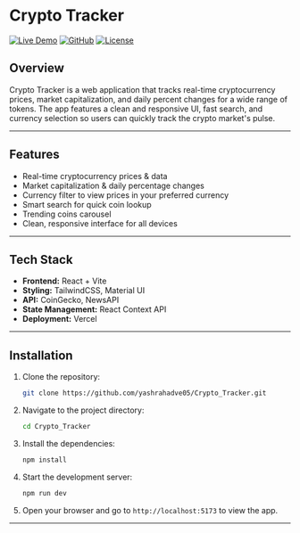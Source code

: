 # Crypto Tracker

[![Live Demo](https://img.shields.io/badge/View-Live-blue?logo=vercel)](https://crypto-tracker-alpha-bay.vercel.app/)
[![GitHub](https://img.shields.io/badge/Source-GitHub-black?logo=github)](https://github.com/yashrahadve05/Crypto_Tracker)
[![License](https://img.shields.io/badge/License-MIT-green)](https://opensource.org/licenses/MIT)

## Overview

Crypto Tracker is a web application that tracks real-time cryptocurrency prices, market capitalization, and daily percent changes for a wide range of tokens. The app features a clean and responsive UI, fast search, and currency selection so users can quickly track the crypto market's pulse.

---

## Features

- Real-time cryptocurrency prices & data
- Market capitalization & daily percentage changes
- Currency filter to view prices in your preferred currency
- Smart search for quick coin lookup
- Trending coins carousel
- Clean, responsive interface for all devices

---

## Tech Stack

- **Frontend:** React + Vite
- **Styling:** TailwindCSS, Material UI
- **API:** CoinGecko, NewsAPI
- **State Management:** React Context API
- **Deployment:** Vercel

---
## Installation
1. Clone the repository:
   ```bash
   git clone https://github.com/yashrahadve05/Crypto_Tracker.git
   ```

2. Navigate to the project directory:
   ```bash
   cd Crypto_Tracker
   ```

3. Install the dependencies:
   ```bash
   npm install
   ```

4. Start the development server:
   ```bash
   npm run dev
   ```
5. Open your browser and go to `http://localhost:5173` to view the app.
---
